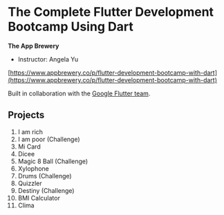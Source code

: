 # The Complete Flutter Development Bootcamp Using Dart

**The App Brewery**

* Instructor: Angela Yu

[https://www.appbrewery.co/p/flutter-development-bootcamp-with-dart](https://www.appbrewery.co/p/flutter-development-bootcamp-with-dart)

Built in collaboration with the [Google Flutter team](https://flutter.dev).

## Projects

1. I am rich
2. I am poor (Challenge)
3. Mi Card
4. Dicee
5. Magic 8 Ball (Challenge)
6. Xylophone
7. Drums (Challenge)
8. Quizzler
9. Destiny (Challenge)
10. BMI Calculator
11. Clima
